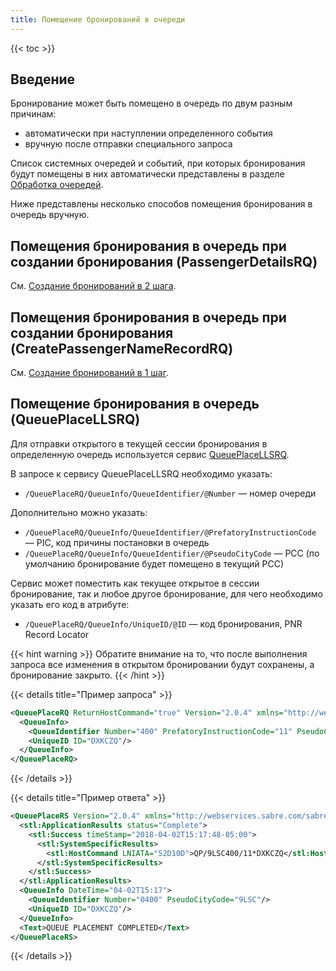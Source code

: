 ```yaml
---
title: Помещение бронирований в очереди
---
```


{{< toc >}}

## Введение

Бронирование может быть помещено в очередь по двум разным причинам:

- автоматически при наступлении определенного события
- вручную после отправки специального запроса

Список системных очередей и событий, при которых бронирования будут помещены в них автоматически представлены в разделе [Обработка очередей](queues.html).

Ниже представлены несколько способов помещения бронирования в очередь вручную.

## Помещения бронирования в очередь при создании бронирования (PassengerDetailsRQ)

См. [Создание бронирований в 2 шага](create-booking-2steps.html).

## Помещения бронирования в очередь при создании бронирования (CreatePassengerNameRecordRQ)

См. [Создание бронирований в 1 шаг](create-booking-1step.html).

## Помещение бронирования в очередь (QueuePlaceLLSRQ)

Для отправки открытого в текущей сессии бронирования в определенную очередь используется сервис [QueuePlaceLLSRQ](https://developer.sabre.com/docs/read/soap_apis/management/queue/place_queue_message).

В запросе к сервису QueuePlaceLLSRQ необходимо указать:
- ```/QueuePlaceRQ/QueueInfo/QueueIdentifier/@Number``` — номер очереди

Дополнительно можно указать:
- ```/QueuePlaceRQ/QueueInfo/QueueIdentifier/@PrefatoryInstructionCode``` — PIC, код причины постановки в очередь
- ```/QueuePlaceRQ/QueueInfo/QueueIdentifier/@PseudoCityCode``` — PCC (по умолчанию бронирование будет помещено в текущий PCC)

Сервис может поместить как текущее открытое в сессии бронирование, так и любое другое бронирование, для чего необходимо указать его код в атрибуте:
- ```/QueuePlaceRQ/QueueInfo/UniqueID/@ID``` — код бронирования, PNR Record Locator

{{< hint warning >}}
Обратите внимание на то, что после выполнения запроса все изменения в открытом бронировании будут сохранены, а бронирование закрыто.
{{< /hint >}}

{{< details title="Пример запроса" >}}
```XML
<QueuePlaceRQ ReturnHostCommand="true" Version="2.0.4" xmlns="http://webservices.sabre.com/sabreXML/2011/10">
  <QueueInfo>
    <QueueIdentifier Number="400" PrefatoryInstructionCode="11" PseudoCityCode="9LSC"/>
    <UniqueID ID="DXKCZQ"/>
  </QueueInfo>
</QueuePlaceRQ>
```
{{< /details >}}

{{< details title="Пример ответа" >}}
```XML
<QueuePlaceRS Version="2.0.4" xmlns="http://webservices.sabre.com/sabreXML/2011/10" xmlns:stl="http://services.sabre.com/STL/v01" xmlns:xs="http://www.w3.org/2001/XMLSchema" xmlns:xsi="http://www.w3.org/2001/XMLSchema-instance">
  <stl:ApplicationResults status="Complete">
    <stl:Success timeStamp="2018-04-02T15:17:48-05:00">
      <stl:SystemSpecificResults>
        <stl:HostCommand LNIATA="52D10D">QP/9LSC400/11*DXKCZQ</stl:HostCommand>
      </stl:SystemSpecificResults>
    </stl:Success>
  </stl:ApplicationResults>
  <QueueInfo DateTime="04-02T15:17">
    <QueueIdentifier Number="0400" PseudoCityCode="9LSC"/>
    <UniqueID ID="DXKCZQ"/>
  </QueueInfo>
  <Text>QUEUE PLACEMENT COMPLETED</Text>
</QueuePlaceRS>
```
{{< /details >}}
